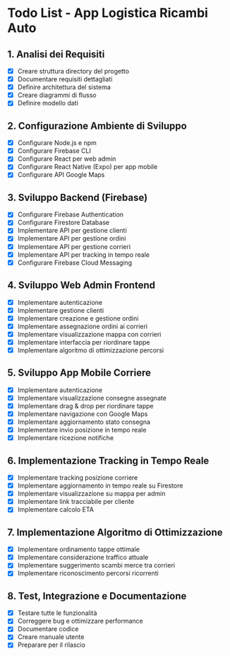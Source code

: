# Todo List - App Logistica Ricambi Auto

## 1. Analisi dei Requisiti
- [x] Creare struttura directory del progetto
- [x] Documentare requisiti dettagliati
- [x] Definire architettura del sistema
- [x] Creare diagrammi di flusso
- [x] Definire modello dati

## 2. Configurazione Ambiente di Sviluppo
- [x] Configurare Node.js e npm
- [x] Configurare Firebase CLI
- [x] Configurare React per web admin
- [x] Configurare React Native (Expo) per app mobile
- [x] Configurare API Google Maps

## 3. Sviluppo Backend (Firebase)
- [x] Configurare Firebase Authentication
- [x] Configurare Firestore Database
- [x] Implementare API per gestione clienti
- [x] Implementare API per gestione ordini
- [x] Implementare API per gestione corrieri
- [x] Implementare API per tracking in tempo reale
- [x] Configurare Firebase Cloud Messaging

## 4. Sviluppo Web Admin Frontend
- [x] Implementare autenticazione
- [x] Implementare gestione clienti
- [x] Implementare creazione e gestione ordini
- [x] Implementare assegnazione ordini ai corrieri
- [x] Implementare visualizzazione mappa con corrieri
- [x] Implementare interfaccia per riordinare tappe
- [x] Implementare algoritmo di ottimizzazione percorsi

## 5. Sviluppo App Mobile Corriere
- [x] Implementare autenticazione
- [x] Implementare visualizzazione consegne assegnate
- [x] Implementare drag & drop per riordinare tappe
- [x] Implementare navigazione con Google Maps
- [x] Implementare aggiornamento stato consegna
- [x] Implementare invio posizione in tempo reale
- [x] Implementare ricezione notifiche

## 6. Implementazione Tracking in Tempo Reale
- [x] Implementare tracking posizione corriere
- [x] Implementare aggiornamento in tempo reale su Firestore
- [x] Implementare visualizzazione su mappa per admin
- [x] Implementare link tracciabile per cliente
- [x] Implementare calcolo ETA

## 7. Implementazione Algoritmo di Ottimizzazione
- [x] Implementare ordinamento tappe ottimale
- [x] Implementare considerazione traffico attuale
- [x] Implementare suggerimento scambi merce tra corrieri
- [x] Implementare riconoscimento percorsi ricorrenti

## 8. Test, Integrazione e Documentazione
- [x] Testare tutte le funzionalità
- [x] Correggere bug e ottimizzare performance
- [x] Documentare codice
- [x] Creare manuale utente
- [x] Preparare per il rilascio
